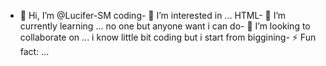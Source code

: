 - 👋 Hi, I’m @Lucifer-SM
coding- 👀 I’m interested in ...
HTML- 🌱 I’m currently learning ...
no one but anyone want i can do- 💞️ I’m looking to collaborate on ...
i know little bit coding but i start from biggining- ⚡ Fun fact: ...

<!---
Lucifer-SM/Lucifer-SM is a ✨ special ✨ repository because its `README.md` (this file) appears on your GitHub profile.
You can click the Preview link to take a look at your changes.
--->
